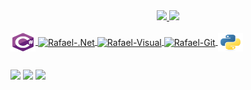 
<div align="center">
  <a href="https:/https://github.com/RafaelRaspante">
  <img height="160em" src="https://github-readme-stats.vercel.app/api?username=RafaelRaspante&show_icons=true&theme=dark&include_all_commits=true&count_private=true"/>
  <img height="160em" src="https://github-readme-stats.vercel.app/api/top-langs/?username=RafaelRaspante&layout=compact&langs_count=7&theme=dark"/>
</div>

<div style="display: inline_block"><br>
  <img align="center" alt="Rafael-Csharp" height="30" width="40" src="https://raw.githubusercontent.com/devicons/devicon/master/icons/csharp/csharp-original.svg">
  <img align="center" alt="Rafael-.Net" height="30" src="https://cdn.jsdelivr.net/gh/devicons/devicon/icons/dotnetcore/dotnetcore-original.svg" />
  <img align="center" alt="Rafael-Visual" height="30" width="40" src="https://cdn.jsdelivr.net/gh/devicons/devicon/icons/visualstudio/visualstudio-plain.svg" />
  <img align="center" alt="Rafael-Git" height="30" width="40" src="https://cdn.jsdelivr.net/gh/devicons/devicon/icons/git/git-original.svg">
  <img align="center" alt="Rafael-Python" height="30" width="40" src="https://raw.githubusercontent.com/devicons/devicon/master/icons/python/python-original.svg">

</div>

##

<div> 
  <a href="https://wa.me/5561996607722" target="_blank"><img src="https://img.shields.io/badge/WhatsApp-25D366?style=for-the-badge&logo=whatsapp&logoColor=white" target="_blank"></a>
   <a href = "mailto:rafael_souzaxx@hotmail.com"><img src="https://img.shields.io/badge/-Email-%23333?style=for-the-badge&logo=gmail&logoColor=white" target="_blank"></a>  	  <a href="https://www.linkedin.com/in/rafael-raspante-578688232/" target="_blank"><img src="https://img.shields.io/badge/-LinkedIn-%230077B5?style=for-the-badge&logo=linkedin&logoColor=white" target="_blank"></a> 
  </div>
